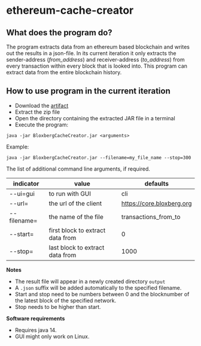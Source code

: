 # ethereum-cache-creator
## What does the program do?
The program extracts data from an ethereum based blockchain and writes out the results in a json-file. In its current iteration it only extracts the sender-address (*from_address*) and receiver-address (*to_address*) from every transaction within every block that is looked into. This program can extract data from the entire blockchain history.
## How to use program in the current iteration
* Download the [artifact](https://github.com/internet-sicherheit/ethereum-cache-creator/actions/runs/104782193)
* Extract the zip file
* Open the directory containing the extracted JAR file in a terminal
* Execute the program:
```
java -jar BloxbergCacheCreator.jar <arguments>
```
Example:
```
java -jar BloxbergCacheCreator.jar --filename=my_file_name --stop=300
```

The list of additional command line arguments, if required.

indicator | value | defaults
----------- | ----------------- | --------------
--ui=gui      | to run with GUI | cli
--url=     | the url of the client | https://core.bloxberg.org
--filename= | the name of the file | transactions_from_to
--start=  | first block to extract data from | 0
--stop=  | last block to extract data from | 1000

**Notes**

- The result file will appear in a newly created directory `output`
- A `.json` suffix will be added automatically to the specified filename.
- Start and stop need to be numbers between 0 and the blocknumber of the latest block of the specified network.
- Stop needs to be higher than start.  

**Software requirements**

- Requires java 14.
- GUI might only work on Linux.
